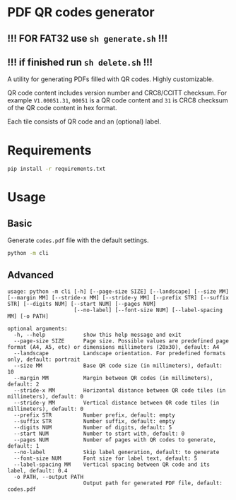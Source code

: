 PDF QR codes generator
=====

## !!! FOR FAT32 use `sh generate.sh` !!!
## !!! if finished run `sh delete.sh` !!!


A utility for generating PDFs filled with QR codes. Highly customizable.

QR code content includes version number and CRC8/CCITT checksum. For example `V1.00051.31`, `00051` is a QR code content and `31` is CRC8 checksum of the QR code content in hex format.

Each tile consists of QR code and an (optional) label.

# Requirements

```sh
pip install -r requirements.txt
```

# Usage

## Basic

Generate `codes.pdf` file with the default settings.

```sh
python -m cli
```

## Advanced

```
usage: python -m cli [-h] [--page-size SIZE] [--landscape] [--size MM] [--margin MM] [--stride-x MM] [--stride-y MM] [--prefix STR] [--suffix STR] [--digits NUM] [--start NUM] [--pages NUM]
                     [--no-label] [--font-size NUM] [--label-spacing MM] [-o PATH]

optional arguments:
  -h, --help            show this help message and exit
  --page-size SIZE      Page size. Possible values are predefined page format (A4, A5, etc) or dimensions millimeters (20x30), default: A4
  --landscape           Landscape orientation. For predefined formats only, default: portrait
  --size MM             Base QR code size (in millimeters), default: 10
  --margin MM           Margin between QR codes (in millimeters), default: 2
  --stride-x MM         Horizontal distance between QR code tiles (in millimeters), default: 0
  --stride-y MM         Vertical distance between QR code tiles (in millimeters), default: 0
  --prefix STR          Number prefix, default: empty
  --suffix STR          Number suffix, default: empty
  --digits NUM          Number of digits, default: 5
  --start NUM           Number to start with, default: 0
  --pages NUM           Number of pages with QR codes to generate, default: 1
  --no-label            Skip label generation, default: to generate
  --font-size NUM       Font size for label text, default: 5
  --label-spacing MM    Vertical spacing between QR code and its label, default: 0.4
  -o PATH, --output PATH
                        Output path for generated PDF file, default: codes.pdf
```
